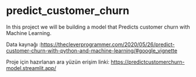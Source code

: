 # predict_customer_churn
In this project we will be building a model that Predicts customer churn with Machine Learning. 

Data kaynağı :https://thecleverprogrammer.com/2020/05/26/predict-customer-churn-with-python-and-machine-learning/#google_vignette

Proje için hazırlanan ara yüzün erişim linki: https://predictcustomerchurn-model.streamlit.app/


